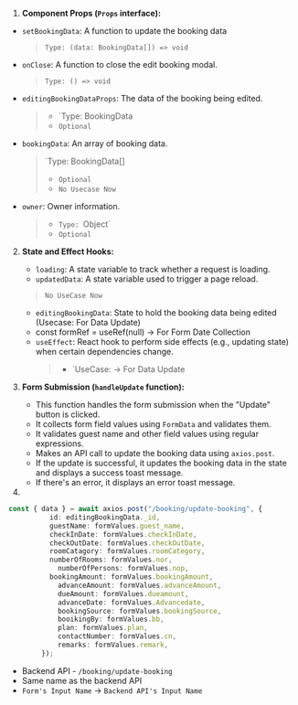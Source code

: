 1. **Component Props (`Props` interface):**
- `setBookingData`: A function to update the booking data 
   > `Type: (data: BookingData[]) => void`
- `onClose`: A function to close the edit booking modal.
   > `Type: () => void`
- `editingBookingDataProps`: The data of the booking being edited.
   > - `Type: BookingData
   > - `Optional` 
      
- `bookingData`: An array of booking data.
   > `Type: BookingData[]
   > - `Optional`
   > - `No Usecase Now`
- `owner`: Owner information.
   > - `Type: `Object`
   > - `Optional`
     


2. **State and Effect Hooks:**
    - `loading`: A state variable to track whether a request is loading.
    - `updatedData`: A state variable used to trigger a page reload. 
    > `No UseCase Now`
    - `editingBookingData`: State to hold the booking data being edited (Usecase: For Data Update)
    - const formRef = useRef<HTMLFormElement>(null) -> For Form Date Collection
    - `useEffect`: React hook to perform side effects (e.g., updating state) when certain dependencies change.
      > - `UseCase: -> For Data Update

3. **Form Submission (`handleUpdate` function):**
    - This function handles the form submission when the "Update" button is clicked.
    - It collects form field values using `FormData` and validates them.
    - It validates guest name and other field values using regular expressions.
    - Makes an API call to update the booking data using `axios.post`.
    - If the update is successful, it updates the booking data in the state and displays a success toast message.
    - If there's an error, it displays an error toast message.
4.
```ts
const { data } = await axios.post("/booking/update-booking", {
          id: editingBookingData._id,
          guestName: formValues.guest_name,
          checkInDate: formValues.checkInDate,
          checkOutDate: formValues.checkOutDate,
          roomCatagory: formValues.roomCategory,
          numberOfRooms: formValues.nor,
            numberOfPersons: formValues.nop,
          bookingAmount: formValues.bookingAmount,
            advanceAmount: formValues.advanceAmount,
            dueAmount: formValues.dueamount,
            advanceDate: formValues.Advancedate,
            bookingSource: formValues.bookingSource,
            booikingBy: formValues.bb,
            plan: formValues.plan,
            contactNumber: formValues.cn,
            remarks: formValues.remark,
        });
```
- Backend API - `/booking/update-booking`
- Same name as the backend API
- `Form's Input Name` -> `Backend API's Input Name`